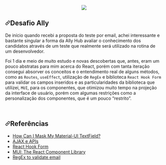 <div data-target="readme-toc.content" class="Box-body px-5 pb-5" style="user-select: auto;">
<article class="markdown-body entry-content container-lg" itemprop="text" style="user-select: auto;"><p align="center" dir="auto" style="user-select: auto;">

  <img src="https://user-images.githubusercontent.com/93599890/198897430-ca61929a-a7a8-4f94-872d-3ce3fe5671bd.png" style="max-width: 100%; user-select: auto;">



<h1><a id="project" class="anchor" aria-hidden="true" href="#project" style="user-select: auto;">
<a id="user-content-contributors-" class="anchor" aria-hidden="true" href="#contributors-" style="user-select: auto;"><svg class="octicon octicon-link"     viewBox="0 0 16 16" version="1.1" width="16" height="16" aria-hidden="true" style="user-select: auto;"><path fill-rule="evenodd" d="M7.775 3.275a.75.75 0 001.06 1.06l1.25-1.25a2 2 0 112.83 2.83l-2.5 2.5a2 2 0 01-2.83 0 .75.75 0 00-1.06 1.06 3.5 3.5 0 004.95 0l2.5-2.5a3.5 3.5 0 00-4.95-4.95l-1.25 1.25zm-4.69 9.64a2 2 0 010-2.83l2.5-2.5a2 2 0 012.83 0 .75.75 0 001.06-1.06 3.5 3.5 0 00-4.95 0l-2.5 2.5a3.5 3.5 0 004.95 4.95l1.25-1.25a.75.75 0 00-1.06-1.06l-1.25 1.25a2 2 0 01-2.83 0z" style="user-select: auto;"></path></svg></a>Desafio Ally</h1>
<p dir="auto" style="user-select: auto;">
De início quando recebi a proposta do teste por email, achei interessante e bastante singular a forma da Ally Hub avaliar o conhecimento dos candidatos através de um teste que realmente será utilizado na rotina de um desenvolvedor.</p>
<p>Foi 1 dia e meio de muito estudo e novas descobertas que, antes, eram um pouco abstratas para mim acerca do React, porém com tanta iteração consegui absorver os conceitos e o entendimento real de alguns métodos, como as <code>Routes</code>, <code>useEffect</code>, utilização de <code>RegEx</code> e biblioteca <code>React Hook Form</code> para validar os campos inseridos e as particularidades da biblioteca que utilizei, <code>MUI</code>, para os componentes, que otimizou muito tempo na projeção da interface de usuário, porém com algumas restrições como a personalização dos componentes, que é um pouco “restrito”.</p>
  <br>
<h2><a id="project" class="anchor" aria-hidden="true" href="#project" style="user-select: auto;">
<a id="user-content-contributors-" class="anchor" aria-hidden="true" href="#contributors-" style="user-select: auto;"><svg class="octicon octicon-link"     viewBox="0 0 16 16" version="1.1" width="16" height="16" aria-hidden="true" style="user-select: auto;"><path fill-rule="evenodd" d="M7.775 3.275a.75.75 0 001.06 1.06l1.25-1.25a2 2 0 112.83 2.83l-2.5 2.5a2 2 0 01-2.83 0 .75.75 0 00-1.06 1.06 3.5 3.5 0 004.95 0l2.5-2.5a3.5 3.5 0 00-4.95-4.95l-1.25 1.25zm-4.69 9.64a2 2 0 010-2.83l2.5-2.5a2 2 0 012.83 0 .75.75 0 001.06-1.06 3.5 3.5 0 00-4.95 0l-2.5 2.5a3.5 3.5 0 004.95 4.95l1.25-1.25a.75.75 0 00-1.06-1.06l-1.25 1.25a2 2 0 01-2.83 0z" style="user-select: auto;"></path></svg></a>Referências</h2>
<ul>
<li>
<a href="https://stackoverflow.com/questions/45758998/how-can-i-mask-my-material-ui-textfield"> How Can I Mask My Material-UI TextField?
</li>
<li>
<a href="https://pt-br.reactjs.org/docs/faq-ajax.html"> AJAX e APIs
</li>
<li>
<a href="https://react-hook-form.com/get-started#Applyvalidation"> React Hook Form
</li>
<li>
<a href="https://mui.com/"> MUI: The React Component Library
</li>
<li>
<a href="https://stackoverflow.com/questions/46155/how-can-i-validate-an-email-address-in-javascript"> RegEx to validate email 
</li>
</ul>
</div>
